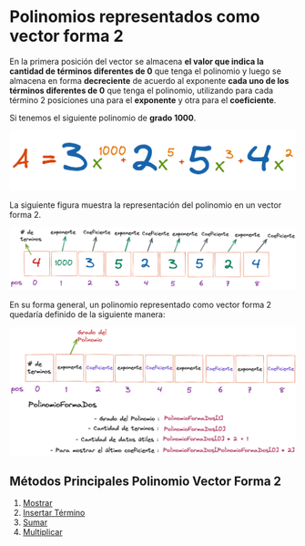 # Polinomios representados como vector forma 2

En la primera posición del vector se almacena **el valor que indica la cantidad de términos diferentes de 0** que tenga el polinomio y luego se almacena en forma **decreciente** de acuerdo al exponente **cada uno de los términos diferentes de 0** que tenga el polinomio, utilizando para cada término 2 posiciones una para el **exponente** y otra para el **coeficiente**.

Si tenemos el siguiente polinomio de **grado 1000**.

![Ejemplo Polinomio Grado 1000](../../assets/polinomios/polinomio_7.png)

La siguiente figura muestra la representación del polinomio en un vector forma 2.

![Ejemplo Forma 2](../../assets/polinomios/polinomio_8.png)

En su forma general, un polinomio representado como vector forma 2 quedaría definido de la siguiente manera:

![Polinomio F2 Forma General ](../../assets/polinomios/polinomio_9.png)

## Métodos Principales Polinomio Vector Forma 2

1. [Mostrar](https://github.com/JohnFlorez25/estructura_datos_pcjic/blob/main/1.%20Polinomios/1.%20Vector%20Forma%202/mostrar.md)
2. [Insertar Término](https://github.com/JohnFlorez25/estructura_datos_pcjic/blob/main/1.%20Polinomios/1.%20Vector%20Forma%202/insertarTermino.md)
3. [Sumar](https://github.com/JohnFlorez25/estructura_datos_pcjic/blob/main/1.%20Polinomios/1.%20Vector%20Forma%202/sumar.md)
4. [Multiplicar](https://github.com/JohnFlorez25/estructura_datos_pcjic/blob/main/1.%20Polinomios/1.%20Vector%20Forma%202/multiplicar.md)